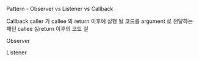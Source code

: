 Pattern - Observer vs Listener vs Callback

Callback
caller 가 callee 의 return 이후에 실행 될 코드를 argument 로 전달하는 패턴
callee 싫return 이후의 코드 실

Observer


Listener
